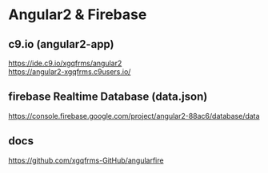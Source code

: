 # Angular2 & Firebase  

## c9.io (angular2-app)  
https://ide.c9.io/xgqfrms/angular2  
https://angular2-xgqfrms.c9users.io/  

## firebase Realtime Database (data.json)  
https://console.firebase.google.com/project/angular2-88ac6/database/data  


## docs  
https://github.com/xgqfrms-GitHub/angularfire  




